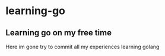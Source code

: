 # learning-go
## Learning go on my free time

Here im gone try to commit all my experiences learning golang
